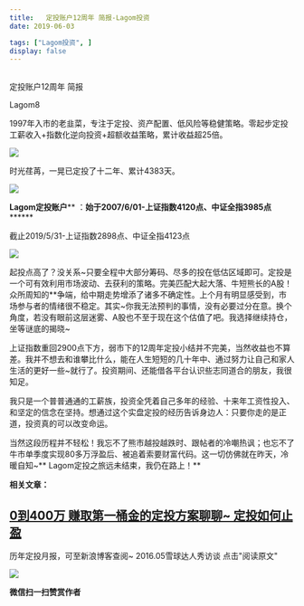 ```yaml
---
title:   定投账户12周年 简报-Lagom投资
date: 2019-06-03

tags: ["Lagom投资", ]
display: false
---
```



## 



定投账户12周年 简报




Lagom8




1997年入市的老韭菜，专注于定投、资产配置、低风险等稳健策略。零起步定投工薪收入+指数化逆向投资+超额收益策略，累计收益超25倍。


<img src="https://mmbiz.qpic.cn/mmbiz_png/ZB4WjgjLjJW3KtDibicU3BB1HNQ9lDS2M5oGRnchkNPRzYsc0Ua6CIu7rZH3vAficcBEPYHU9ZTPqkic1sicT8CaxQQ/640?wx_fmt=png" data-type="png" class="" data-ratio="0.05776173285198556" data-w="554"/>

时光荏苒，一晃已定投了十二年、累计4383天。

<img class="rich_pages" data-ratio="0.710267229254571" data-s="300,640" src="https://mmbiz.qpic.cn/mmbiz_png/ZB4WjgjLjJVLEVQuiakv3ENjegvZDADU6ViaG88f77OHic88Ogm0DpnggIgpkBCxbNRMSR9SgenBgkmk6e6sqLGcw/640?wx_fmt=png" data-type="png" data-w="711" style=""/>

****Lagom定投账户******&nbsp;：**始于2007/6/01-上证指数4120点、中证全指3985点********

截止2019/5/31-上证指数2898点、中证全指4123点

<img class="rich_pages" data-ratio="0.29315068493150687" data-s="300,640" src="https://mmbiz.qpic.cn/mmbiz_png/ZB4WjgjLjJVLEVQuiakv3ENjegvZDADU6ABov9eqDLib1HlLUdxRMuHM6zrLvdThHGia71z1Ul79L4tkR3F3NdibkA/640?wx_fmt=png" data-type="png" data-w="730" style=""/>

起投点高了？没关系~只要全程中大部分筹码、尽多的投在低估区域即可。定投是一个可有效利用市场波动、去获利的策略。完美匹配大起大落、牛短熊长的A股！众所周知的**争端，给中期走势增添了诸多不确定性。上个月有明显感受到，市场参与者的情绪很不稳定。其实~你我无法预判的事情，没有必要过分在意。换个角度，若没有眼前这层迷雾、A股也不至于现在这个估值了吧。我选择继续持仓，坐等谜底的揭晓~



上证指数重回2900点下方，弱市下的12周年定投小结并不完美，当然收益也不算差。我并不想去和谁攀比什么，能在人生短短的几十年中、通过努力让自己和家人生活的更好一些~就行了。投资期间、还能借各平台认识些志同道合的朋友，我很知足。



我只是一个普普通通的工薪族，投资全凭着自己多年的经验、十来年工资性投入、和坚定的信念在坚持。想通过这个实盘定投的经历告诉身边人：只要你走的是正道，投资真的可以改变命运。



当然这段历程并不轻松！我忘不了熊市越投越跌时、跟帖者的冷嘲热讽；也忘不了牛市单季度实现80多万浮盈后、被追着索要财富代码。这一切仿佛就在昨天，冷暖自知~** Lagom定投之旅远未结束，我仍在路上！**

**相关文章：**

## [0到400万 赚取第一桶金的定投方案](http://mp.weixin.qq.com/s?__biz=MzI3MDQ2NjY2Mw==&amp;mid=2247483745&amp;idx=1&amp;sn=eeada2f92325a79c24856cd6d7820a96&amp;chksm=ead1ea69dda6637f77f99248bb668ca31642d26384979a15b2c385a8beaeb116e8bdae1bffac&amp;scene=21#wechat_redirect)[聊聊~ 定投如何止盈](http://mp.weixin.qq.com/s?__biz=MzI3MDQ2NjY2Mw==&amp;mid=2247483686&amp;idx=1&amp;sn=157115c6bedf12cf225ff1280eeb3fba&amp;chksm=ead1ea2edda66338b08117cc9ebbe7c85afd942ff01bb2bf610d924c6e25c7b60bfa6cc5e2fe&amp;scene=21#wechat_redirect)

历年定投月报，可至新浪博客查阅~&nbsp;2016.05雪球达人秀访谈&nbsp;点击"阅读原文"

<img class="rich_pages" data-ratio="0.8245614035087719" data-s="300,640" src="https://mmbiz.qpic.cn/mmbiz_png/ZB4WjgjLjJVLEVQuiakv3ENjegvZDADU6Mg9gmTqjBBADITobtlqLPJVRbrXjTGCmSofP6M1VrTWYRibPlIW75iaw/640?wx_fmt=png" data-type="png" data-w="57" style=""/>


**微信扫一扫赞赏作者**